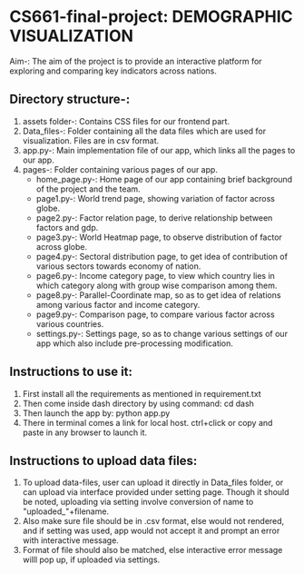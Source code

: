 # CS661-final-project: DEMOGRAPHIC VISUALIZATION
Aim-: The aim of the project is to provide an interactive platform for exploring and comparing key indicators across nations.

## Directory structure-:
1. assets folder-: Contains CSS files for our frontend part.
2. Data_files-: Folder containing all the data files which are used for visualization. Files are in csv format.
3. app.py-: Main implementation file of our app, which links all the pages to our app.
4. pages-: Folder containing various pages of our app.
    * home_page.py-: Home page of our app containing brief background of the project and the team.
    * page1.py-: World trend page, showing variation of factor across globe.
    * page2.py-: Factor relation page, to derive relationship between factors and gdp.
    * page3.py-: World Heatmap page, to observe distribution of factor across globe.
    * page4.py-: Sectoral distribution page, to get idea of contribution of various sectors towards economy of nation.
    * page6.py-: Income category page, to view which country lies in which category along with group wise comparison among them.
    * page8.py-: Parallel-Coordinate map, so as to get idea of relations among various factor and income category.
    * page9.py-: Comparison page, to compare various factor across various countries.
    * settings.py-: Settings page, so as to change various settings of our app which also include pre-processing modification.

## Instructions to use it:
1. First install all the requirements as mentioned in requirement.txt
2. Then come inside dash directory by using command: cd dash
3. Then launch the app by: python app.py
4. There in terminal comes a link for local host. ctrl+click or copy and paste in any browser to launch it.

## Instructions to upload data files:
1. To upload data-files, user can upload it directly in Data_files folder, or can upload via interface provided under setting page. Though it should be noted, uploading via setting involve conversion of name to "uploaded_"+filename.
2. Also make sure file should be in .csv format, else would not rendered, and if setting was used, app would not accept it and prompt an error with interactive message.
3. Format of file should also be matched, else interactive error message willl pop up, if uploaded via settings.